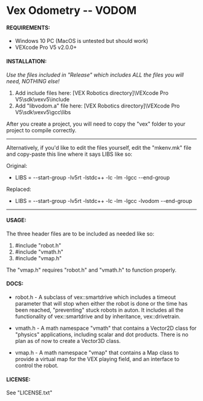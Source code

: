 # Vex Odometry -- VODOM

#### REQUIREMENTS:
- Windows 10 PC (MacOS is untested but should work)
- VEXcode Pro V5 v2.0.0+

#### INSTALLATION:

*Use the files included in "Release" which includes ALL the files you will need, NOTHING else!*

1. Add include files here:
[VEX Robotics directory]\VEXcode Pro V5\sdk\vexv5\include
2. Add "libvodom.a" file here:
[VEX Robotics directory]\VEXcode Pro V5\sdk\vexv5\gcc\libs


After you create a project, you will need to copy the "vex"
folder to your project to compile correctly. 

--------------------------------------------------------------
Alternatively, if you'd like to edit the files yourself, edit 
the "mkenv.mk" file and copy-paste this line where it says 
LIBS like so:

Original:
- LIBS =  --start-group -lv5rt -lstdc++ -lc -lm -lgcc --end-group

Replaced:
- LIBS =  --start-group -lv5rt -lstdc++ -lc -lm -lgcc -lvodom --end-group
--------------------------------------------------------------

#### USAGE:
The three header files are to be included as needed like so:
1. #include "robot.h"
2. #include "vmath.h"
3. #include "vmap.h"

The "vmap.h" requires "robot.h" and "vmath.h" to function properly.

#### DOCS:
- robot.h - A subclass of vex::smartdrive which includes a timeout
parameter that will stop when either the robot is done or the time
has been reached, "preventing" stuck robots in auton. It includes all 
the functionality of vex::smartdrive and by inheritance, vex::drivetrain.

- vmath.h - A math namespace "vmath" that contains a Vector2D class for 
"physics" applications, including scalar and dot products. There is no
plan as of now to create a Vector3D class.

- vmap.h - A math namespace "vmap" that contains a Map class to provide a
virtual map for the VEX playing field, and an interface to control the robot.

#### LICENSE:
See "LICENSE.txt"
